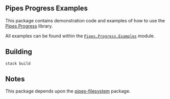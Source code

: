 Pipes Progress Examples
-----------------------

This package contains demonstration code and examples of how to use the [Pipes Progress](https://github.com/jonathanknowles/pipes-progress) library.

All examples can be found within the [`Pipes.Progress.Examples`](https://github.com/jonathanknowles/pipes-progress-examples/blob/master/library/Pipes/Progress/Examples.hs) module.

Building
--------

```
stack build
```

Notes
-----

This package depends upon the [pipes-filesystem](https://github.com/jonathanknowles/pipes-filesystem) package.
